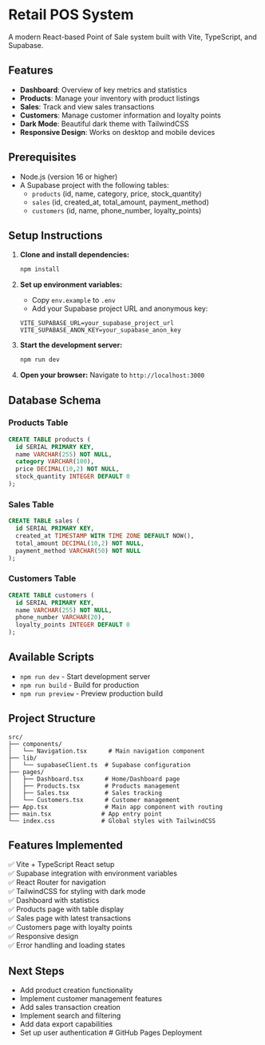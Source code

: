 # Retail POS System

A modern React-based Point of Sale system built with Vite, TypeScript, and Supabase.

## Features

- **Dashboard**: Overview of key metrics and statistics
- **Products**: Manage your inventory with product listings
- **Sales**: Track and view sales transactions
- **Customers**: Manage customer information and loyalty points
- **Dark Mode**: Beautiful dark theme with TailwindCSS
- **Responsive Design**: Works on desktop and mobile devices

## Prerequisites

- Node.js (version 16 or higher)
- A Supabase project with the following tables:
  - `products` (id, name, category, price, stock_quantity)
  - `sales` (id, created_at, total_amount, payment_method)
  - `customers` (id, name, phone_number, loyalty_points)

## Setup Instructions

1. **Clone and install dependencies:**
   ```bash
   npm install
   ```

2. **Set up environment variables:**
   - Copy `env.example` to `.env`
   - Add your Supabase project URL and anonymous key:
   ```env
   VITE_SUPABASE_URL=your_supabase_project_url
   VITE_SUPABASE_ANON_KEY=your_supabase_anon_key
   ```

3. **Start the development server:**
   ```bash
   npm run dev
   ```

4. **Open your browser:**
   Navigate to `http://localhost:3000`

## Database Schema

### Products Table
```sql
CREATE TABLE products (
  id SERIAL PRIMARY KEY,
  name VARCHAR(255) NOT NULL,
  category VARCHAR(100),
  price DECIMAL(10,2) NOT NULL,
  stock_quantity INTEGER DEFAULT 0
);
```

### Sales Table
```sql
CREATE TABLE sales (
  id SERIAL PRIMARY KEY,
  created_at TIMESTAMP WITH TIME ZONE DEFAULT NOW(),
  total_amount DECIMAL(10,2) NOT NULL,
  payment_method VARCHAR(50) NOT NULL
);
```

### Customers Table
```sql
CREATE TABLE customers (
  id SERIAL PRIMARY KEY,
  name VARCHAR(255) NOT NULL,
  phone_number VARCHAR(20),
  loyalty_points INTEGER DEFAULT 0
);
```

## Available Scripts

- `npm run dev` - Start development server
- `npm run build` - Build for production
- `npm run preview` - Preview production build

## Project Structure

```
src/
├── components/
│   └── Navigation.tsx      # Main navigation component
├── lib/
│   └── supabaseClient.ts  # Supabase configuration
├── pages/
│   ├── Dashboard.tsx      # Home/Dashboard page
│   ├── Products.tsx       # Products management
│   ├── Sales.tsx          # Sales tracking
│   └── Customers.tsx      # Customer management
├── App.tsx                # Main app component with routing
├── main.tsx              # App entry point
└── index.css             # Global styles with TailwindCSS
```

## Features Implemented

✅ Vite + TypeScript React setup  
✅ Supabase integration with environment variables  
✅ React Router for navigation  
✅ TailwindCSS for styling with dark mode  
✅ Dashboard with statistics  
✅ Products page with table display  
✅ Sales page with latest transactions  
✅ Customers page with loyalty points  
✅ Responsive design  
✅ Error handling and loading states  

## Next Steps

- Add product creation functionality
- Implement customer management features
- Add sales transaction creation
- Implement search and filtering
- Add data export capabilities
- Set up user authentication
#   G i t H u b   P a g e s   D e p l o y m e n t  
 